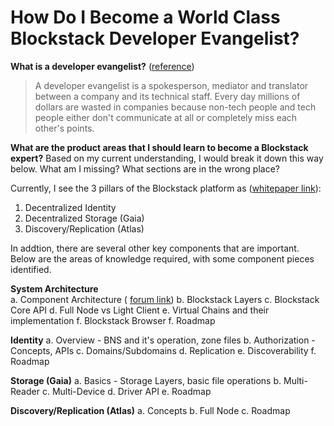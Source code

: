 # How Do I Become a World Class Blockstack Developer Evangelist?

**What is a developer evangelist?** ([reference](http://developer-evangelism.com/handbook.php#defining))
> A developer evangelist is a spokesperson, mediator and translator
> between a company and its technical staff. Every day millions of
> dollars are wasted in companies because non-tech people and tech
> people either don't communicate at all or completely miss each other's
> points.

**What are the product areas that I should learn to become a Blockstack expert?**  Based on my current understanding, I would break it down this way below.  What am I missing?  What sections are in the wrong place?  

Currently, I see the 3 pillars of the Blockstack platform as ([whitepaper link](https://blockstack.org/whitepaper.pdf)):

1. Decentralized Identity
2. Decentralized Storage (Gaia)
3. Discovery/Replication (Atlas)

In addtion, there are several other key components that are important.  Below are the areas of knowledge required, with some component pieces identified.

**System Architecture**  
a. Component Architecture ( [forum link](https://forum.blockstack.org/t/component-architecture/1417))
b. Blockstack Layers
c. Blockstack Core API 
d. Full Node vs Light Client
e. Virtual Chains and their implementation
f. Blockstack Browser
f. Roadmap

**Identity**
a. Overview - BNS and it's operation, zone files
b. Authorization - Concepts, APIs
c. Domains/Subdomains
d. Replication
e. Discoverability
f. Roadmap

**Storage (Gaia)**
a. Basics - Storage Layers, basic file operations
b. Multi-Reader 
c. Multi-Device
d. Driver API
e. Roadmap

**Discovery/Replication (Atlas)**
a. Concepts
b. Full Node
c. Roadmap



<!--stackedit_data:
eyJoaXN0b3J5IjpbLTE0NDY5NTU1ODldfQ==
-->